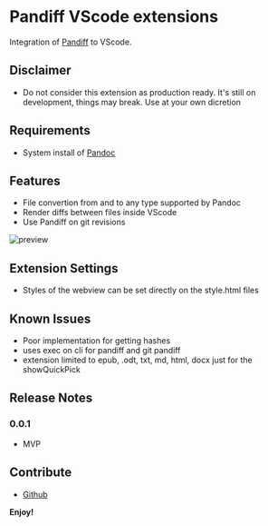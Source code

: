 # Pandiff VScode extensions

Integration of [Pandiff](https://github.com/davidar/pandiff) to VScode.

## Disclaimer

- Do not consider this extension as production ready. It's still on development, things may break. Use at your own dicretion


## Requirements

- System install of [Pandoc](https://pandoc.org/installing.html)

## Features

- File convertion from and to any type supported by Pandoc
- Render diffs between files inside VScode
- Use Pandiff on git revisions


![preview](https://raw.githubusercontent.com/carafelix/pandiff-vscode/main/img/gateway.gif)


## Extension Settings

- Styles of the webview can be set directly on the style.html files

## Known Issues

- Poor implementation for getting hashes
- uses exec on cli for pandiff and git pandiff
- extension limited to epub, .odt, txt, md, html, docx just for the showQuickPick

## Release Notes

### 0.0.1

- MVP

## Contribute

* [Github](https://github.com/carafelix/pandiff-vscode)

**Enjoy!**

